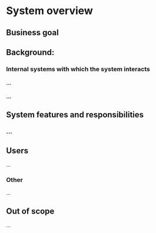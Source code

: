 # System overview

## Business goal


## Background:


### Internal systems with which the system interacts

#### ...


#### ...


## System features and responsibilities

### ...


## Users

...

### Other

...
## Out of scope

...